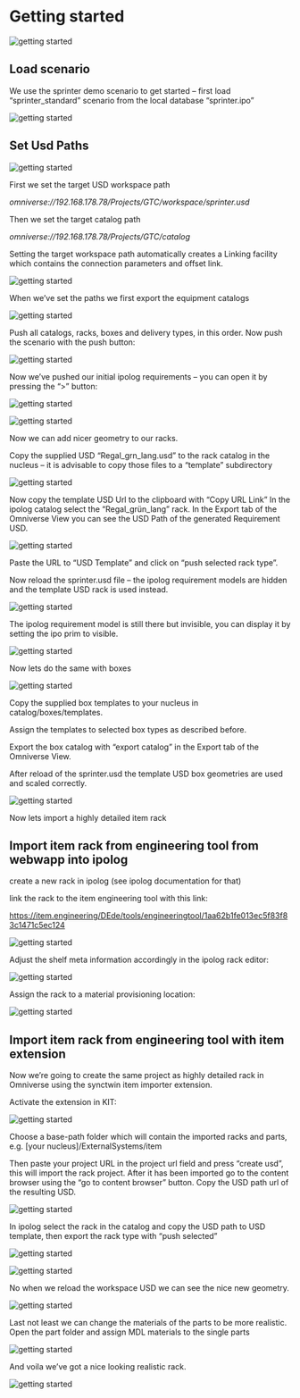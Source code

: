 # Getting started

![getting started](img/Bild5.png)

## Load scenario
We use the sprinter demo scenario to get started – first load “sprinter_standard” scenario from the local database “sprinter.ipo”

![getting started](img/Bild6.png)

## Set Usd Paths
![getting started](img/Bild7.png)

First we set the target USD workspace path

*omniverse://192.168.178.78/Projects/GTC/workspace/sprinter.usd*

Then we set the target catalog path

*omniverse://192.168.178.78/Projects/GTC/catalog*

Setting the target workspace path automatically creates a Linking facility which contains the connection parameters and offset link.

![getting started](img/Bild8.png)

When we’ve set the paths we first export the equipment catalogs

![getting started](img/Bild9.png)

Push all catalogs, racks, boxes and delivery types, in this order.
Now push the scenario with the push button:

![getting started](img/Bild10.png)

Now we’ve pushed our initial ipolog requirements – you can open it by pressing the “>” button:

![getting started](img/Bild11.png)

![getting started](img/Bild12.png)

Now we can add nicer geometry to our racks.

Copy the supplied USD “Regal_grn_lang.usd” to the rack catalog in the nucleus – it is advisable to copy those files to a “template” subdirectory

![getting started](img/Bild13.png)

Now copy the template USD Url to the clipboard with “Copy URL Link”
In the ipolog catalog select the “Regal_grün_lang” rack.
In the Export tab of the Omniverse View you can see the USD Path of the generated Requirement USD.

![getting started](img/Bild14.png)

Paste the URL to “USD Template” and click on “push selected rack type”.

Now reload the sprinter.usd file – the ipolog requirement models are hidden and the template USD rack is used instead.

![getting started](img/Bild15.png)

The ipolog requirement model is still there but invisible, you can display it by setting the ipo prim to visible.

![getting started](img/Bild16.png)

Now lets do the same with boxes

![getting started](img/Bild17.png)

Copy the supplied box templates to your nucleus in catalog/boxes/templates.

Assign the templates to selected box types as described before.

Export the box catalog with “export catalog” in the Export tab of the Omniverse View.

After reload of the sprinter.usd the template USD box geometries are used and scaled correctly.

![getting started](img/Bild18.png)

Now lets import a highly detailed item rack

## Import item rack from engineering tool from webwapp into ipolog

create a new rack in ipolog (see ipolog documentation for that)

link the rack to the item engineering tool with this link:

https://item.engineering/DEde/tools/engineeringtool/1aa62b1fe013ec5f83f83c1471c5ec124

![getting started](img/Bild19.png)

Adjust the shelf meta information accordingly in the ipolog rack editor:

![getting started](img/Bild20.png)

Assign the rack to a material provisioning location:

![getting started](img/Bild21.png)

## Import item rack from engineering tool with item extension

Now we’re going to create the same project as highly detailed rack in Omniverse using the synctwin item importer extension.

Activate the extension in KIT:

![getting started](img/Bild22.png)

Choose a base-path folder which will contain the imported racks and parts, e.g.
[your nucleus]/ExternalSystems/item

Then paste your project URL in the project url field and press “create usd”, this will import the rack project.
After it has been imported go to the content browser using the “go to content browser” button. Copy the USD path url of the resulting USD.

![getting started](img/Bild23.png)

In ipolog select the rack in the catalog and copy the USD path to USD template, then export the rack type with “push selected”

![getting started](img/Bild24.png)

![getting started](img/Bild25.png)

No when we reload the workspace USD we can see the nice new geometry.

![getting started](img/Bild26.png)

Last not least we can change the materials of the parts to be more realistic.
Open the part folder and assign MDL materials to the single parts

![getting started](img/Bild27.png)

And voila we’ve got a nice looking realistic rack.

![getting started](img/Bild28.png)
